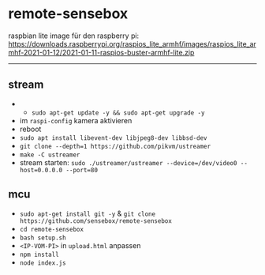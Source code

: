 # remote-sensebox

raspbian lite image für den raspberry pi: https://downloads.raspberrypi.org/raspios_lite_armhf/images/raspios_lite_armhf-2021-01-12/2021-01-11-raspios-buster-armhf-lite.zip

---
stream 
-----------------------------
* * `sudo apt-get update -y && sudo apt-get upgrade -y`
* im `raspi-config` kamera aktivieren
* reboot
* `sudo apt install libevent-dev libjpeg8-dev libbsd-dev`
* `git clone --depth=1 https://github.com/pikvm/ustreamer`
* `make -C ustreamer`
* stream starten: `sudo ./ustreamer/ustreamer --device=/dev/video0 --host=0.0.0.0 --port=80`

mcu
---
* `sudo apt-get install git -y` & `git clone https://github.com/sensebox/remote-sensebox`
* `cd remote-sensebox`
* `bash setup.sh`
* `<IP-VOM-PI>` in `upload.html` anpassen
* `npm install`
* `node index.js`
